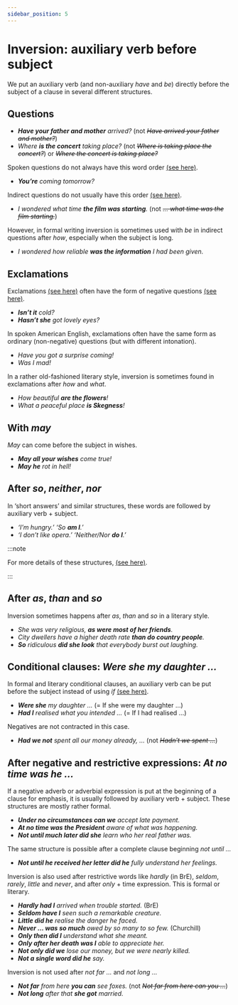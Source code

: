 ```yaml
---
sidebar_position: 5
---
```


# Inversion: auxiliary verb before subject

We put an auxiliary verb (and non-auxiliary *have* and *be*) directly before the subject of a clause in several different structures.

## Questions

- ***Have your father and mother** arrived?* (not *~~Have arrived your father and mother?~~*)
- *Where **is the concert** taking place?* (not *~~Where is taking place the concert?~~*) or *~~Where the concert is taking place?~~*

Spoken questions do not always have this word order [(see here)](./../speech-and-spoken-exchanges/declarative-questions-that-s-the-boss).

- ***You’re** coming tomorrow?*

Indirect questions do not usually have this order [(see here)](./../noun-clauses-direct-and-indirect-speech/indirect-speech-questions-and-answers).

- *I wondered what time **the film was starting**.* (not *~~… what time was the film starting.~~*)

However, in formal writing inversion is sometimes used with *be* in indirect questions after *how*, especially when the subject is long.

- *I wondered how reliable **was the information** I had been given.*

## Exclamations

Exclamations [(see here)](./../basic-clause-types/exclamations) often have the form of negative questions [(see here)](./../basic-clause-types/negative-questions).

- ***Isn’t it** cold?*
- ***Hasn’t she** got lovely eyes?*

In spoken American English, exclamations often have the same form as ordinary (non-negative) questions (but with different intonation).

- **Have you* got a surprise coming!*
- **Was I* mad!*

In a rather old-fashioned literary style, inversion is sometimes found in exclamations after *how* and *what*.

- *How beautiful **are the flowers**!*
- *What a peaceful place **is Skegness**!*

## With *may*

*May* can come before the subject in wishes.

- ***May all your wishes** come true!*
- ***May he** rot in hell!*

## After *so*, *neither*, *nor*

In ‘short answers’ and similar structures, these words are followed by auxiliary verb + subject.

- *‘I’m hungry.’ ‘So **am I**.’*
- *‘I don’t like opera.’ ‘Neither/Nor **do I**.’*

:::note

For more details of these structures, [(see here)](./../speech-and-spoken-exchanges/so-am-i-neither-do-they-etc).

:::

## After *as*, *than* and *so*

Inversion sometimes happens after *as*, *than* and *so* in a literary style.

- *She was very religious, **as were most of her friends**.*
- *City dwellers have a higher death rate **than do country people**.*
- ***So** ridiculous **did she look** that everybody burst out laughing.*

## Conditional clauses: *Were she my daughter …*

In formal and literary conditional clauses, an auxiliary verb can be put before the subject instead of using *if* [(see here)](./../if/other-points#leaving-out-if-formal-inversion-structures--had-i-realised-).

- ***Were she** my daughter …* (= If she were my daughter …)
- ***Had I** realised what you intended …* (= If I had realised …)

Negatives are not contracted in this case.

- ***Had we not** spent all our money already, …* (not *~~Hadn’t we spent …~~*)

## After negative and restrictive expressions: *At no time was he …*

If a negative adverb or adverbial expression is put at the beginning of a clause for emphasis, it is usually followed by auxiliary verb + subject. These structures are mostly rather formal.

- ***Under no circumstances can we** accept late payment.*
- ***At no time was the President** aware of what was happening.*
- ***Not until much later did she** learn who her real father was.*

The same structure is possible after a complete clause beginning *not until …*

- ***Not until he received her letter did he** fully understand her feelings.*

Inversion is also used after restrictive words like *hardly* (in BrE), *seldom*, *rarely*, *little* and *never*, and after *only* + time expression. This is formal or literary.

- ***Hardly had I** arrived when trouble started.* (BrE)
- ***Seldom have I** seen such a remarkable creature.*
- ***Little did he** realise the danger he faced.*
- ***Never … was so much** owed by so many to so few.* (Churchill)
- ***Only then did I** understand what she meant.*
- ***Only after her death was I** able to appreciate her.*
- ***Not only did we** lose our money, but we were nearly killed.*
- ***Not a single word did he** say.*

Inversion is not used after *not far …* and *not long …*

- ***Not far** from here **you can** see foxes.* (not *~~Not far from here can you …~~*)
- ***Not long** after that **she got** married.*
